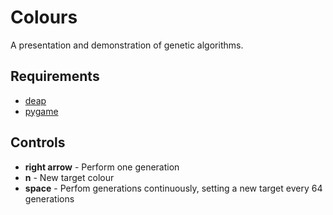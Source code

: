 # Colours
A presentation and demonstration of genetic algorithms.

## Requirements
 - [deap](https://github.com/DEAP/deap "DEAP on Github")
 - [pygame](https://github.com/pygame/pygame "Pygame on Github")
 
## Controls
 - __right arrow__ - Perform one generation
 - __n__ - New target colour
 - __space__ - Perfom generations continuously, setting a new target every 64 generations
